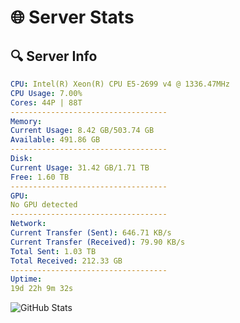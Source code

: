 # 🌐 Server Stats
## 🔍 Server Info
```yaml
CPU: Intel(R) Xeon(R) CPU E5-2699 v4 @ 1336.47MHz
CPU Usage: 7.00%
Cores: 44P | 88T
-----------------------------------
Memory:
Current Usage: 8.42 GB/503.74 GB
Available: 491.86 GB
-----------------------------------
Disk:
Current Usage: 31.42 GB/1.71 TB
Free: 1.60 TB
-----------------------------------
GPU:
No GPU detected
-----------------------------------
Network:
Current Transfer (Sent): 646.71 KB/s
Current Transfer (Received): 79.90 KB/s
Total Sent: 1.03 TB
Total Received: 212.33 GB
-----------------------------------
Uptime:
19d 22h 9m 32s
```
![GitHub Stats](https://img.shields.io/badge/Updated-2025-05-09_15:18:20-blue)